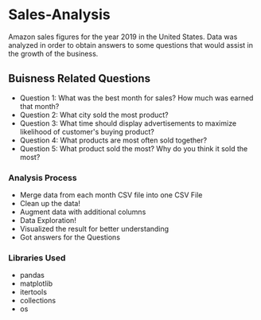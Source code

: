 # Sales-Analysis
Amazon sales figures for the year 2019 in the United States. Data was analyzed in order to obtain answers to some questions that would assist in the growth of the business.


## Buisness Related Questions 

- Question 1: What was the best month for sales? How much was earned that month? 
- Question 2: What city sold the most product?
- Question 3: What time should display advertisements to maximize likelihood of customer's buying product?
- Question 4: What products are most often sold together?
- Question 5: What product sold the most? Why do you think it sold the most?


### Analysis Process

- Merge data from each month CSV file into one CSV File
- Clean up the data!
- Augment data with additional columns
- Data Exploration!
- Visualized the result for better understanding
- Got answers for the Questions

### Libraries Used
- pandas
- matplotlib
- itertools
- collections
- os

